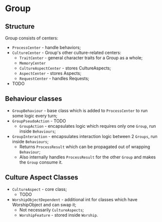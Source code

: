 # Group

## Structure

Group consists of centers:

- `ProcessCenter` - handle behaviors;
- `CultureCenter` - Group's other culture-related centers:
  - `TraitCenter` - general character traits for a Group as a whole;
  - `MemoryCenter`
  - `CultureAspectCenter` - stores CultureAspects;
  - `AspectCenter` - stores Aspects;
  - `RequestCenter` - handles Requests;
- TODO

## Behaviour classes

- `GroupBehaviour` - base class which is added to `ProcessCenter` to run some logic every turn;
- `GroupPseudoAction` - TODO
  - `GroupAction` - encapsulates logic which requires only one `Group`, run inside `Behaviours`;
- `GroupInteraction` - encapsulates interaction logic between 2 `Groups`, run inside `Behaviours`;
  - Returns `ProcessResult` which can be propagated out of wrapping `Behaviour`;
  - Also internally handles `ProcessResult` for the other `Group` and makes the `Group` consume it.

## Culture Aspect Classes

- `CultureAspect` - core class;
  - TODO
- `WorshipObjectDependent` - additional int for classes which have WorshipObject and can swap it;
  - Not necessarily `CultureAspects`;
  - `WorshipFeature` - stored inside `Worship`. 
